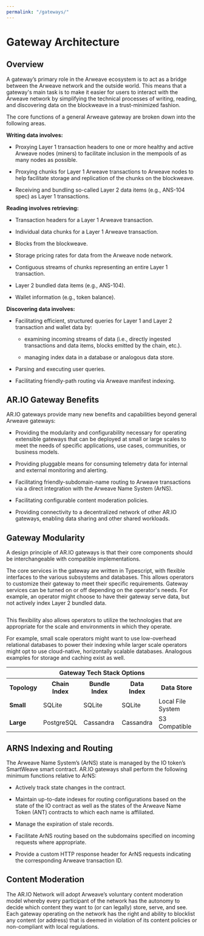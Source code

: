 ```yaml
---
permalink: "/gateways/"
---
```


# Gateway Architecture

## Overview

A gateway’s primary role in the Arweave ecosystem is to act as a bridge between the Arweave network and the outside world. This means that a gateway's main task is to make it easier for users to interact with the Arweave network by simplifying the technical processes of writing, reading, and discovering data on the blockweave in a trust-minimized fashion.

The core functions of a general Arweave gateway are broken down into the following areas.

**Writing data involves:**

- Proxying Layer 1 transaction headers to one or more healthy and active Arweave nodes (miners) to facilitate inclusion in the mempools of as many nodes as possible.

- Proxying chunks for Layer 1 Arweave transactions to Arweave nodes to help facilitate storage and replication of the chunks on the blockweave.

- Receiving and bundling so-called Layer 2 data items (e.g., ANS-104 spec) as Layer 1 transactions.

**Reading involves retrieving:**

- Transaction headers for a Layer 1 Arweave transaction.

- Individual data chunks for a Layer 1 Arweave transaction.

- Blocks from the blockweave.

- Storage pricing rates for data from the Arweave node network.

- Contiguous streams of chunks representing an entire Layer 1 transaction.

- Layer 2 bundled data items (e.g., ANS-104).

- Wallet information (e.g., token balance).

**Discovering data involves:**

- Facilitating efficient, structured queries for Layer 1 and Layer 2 transaction and wallet data by:

  - examining incoming streams of data (i.e., directly ingested transactions and data items, blocks emitted by the chain, etc.).

  - managing index data in a database or analogous data store.

- Parsing and executing user queries.

- Facilitating friendly-path routing via Arweave manifest indexing.

## AR.IO Gateway Benefits

AR.IO gateways provide many new benefits and capabilities beyond general Arweave gateways:

- Providing the modularity and configurability necessary for operating extensible gateways that can be deployed at small or large scales to meet the needs of specific applications, use cases, communities, or business models.

- Providing pluggable means for consuming telemetry data for internal and external monitoring and alerting.

- Facilitating friendly-subdomain-name routing to Arweave transactions via a direct integration with the Arweave Name System (ArNS).

- Facilitating configurable content moderation policies.

- Providing connectivity to a decentralized network of other AR.IO gateways, enabling data sharing and other shared workloads.

## Gateway Modularity

A design principle of AR.IO gateways is that their core components should be interchangeable with compatible implementations.

The core services in the gateway are written in Typescript, with flexible interfaces to the various subsystems and databases. This allows operators to customize their gateway to meet their specific requirements. Gateway services can be turned on or off depending on the operator's needs. For example, an operator might choose to have their gateway serve data, but not actively index Layer 2 bundled data.


<img class="amazingdiagram" :src="$withBase('/images/diagram-7-3-modded.png')">


This flexibility also allows operators to utilize the technologies that are appropriate for the scale and environments in which they operate.

For example, small scale operators might want to use low-overhead relational databases to power their indexing while larger scale operators might opt to use cloud-native, horizontally scalable databases. Analogous examples for storage and caching exist as well.

<div style="text-align: center">
    <table class="inline-table">
        <tr>
            <th colspan="5" style="font-weight: bold">Gateway Tech Stack Options</th>
        </tr>
        <tr>
            <th>Topology</th>
            <th>Chain Index</th>
            <th>Bundle Index</th>
            <th>Data Index</th>
            <th>Data Store</th>
        </tr>
        <tr>
            <td style="font-weight:bold">Small</td>
            <td>SQLite</td>
            <td>SQLite</td>
            <td>SQLite</td>
            <td>Local File System</td>
        </tr>
        <tr>
            <td style="font-weight:bold">Large</td>
            <td>PostgreSQL</td>
            <td>Cassandra</td>
            <td>Cassandra</td>
            <td>S3 Compatible</td>
        </tr>
    </table>
</div>

## ARNS Indexing and Routing

The Arweave Name System’s (ArNS) state is managed by the IO token’s SmartWeave smart contract. AR.IO gateways shall perform the following minimum functions relative to ArNS:

- Actively track state changes in the contract.

- Maintain up-to-date indexes for routing configurations based on the state of the IO contract as well as the states of the Arweave Name Token (ANT) contracts to which each name is affiliated.

- Manage the expiration of stale records.

- Facilitate ArNS routing based on the subdomains specified on incoming requests where appropriate.

- Provide a custom HTTP response header for ArNS requests indicating the corresponding Arweave transaction ID.

## Content Moderation

The AR.IO Network will adopt Arweave’s voluntary content moderation model whereby every participant of the network has the autonomy to decide which content they want to (or can legally) store, serve, and see. Each gateway operating on the network has the right and ability to blocklist any content (or address) that is deemed in violation of its content policies or non-compliant with local regulations. 
